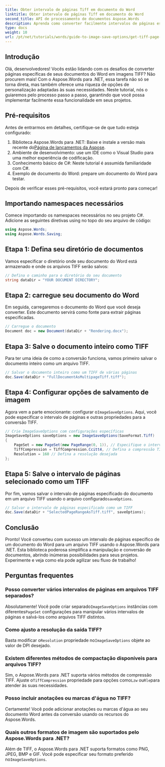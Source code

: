 ```yaml
---
title: Obter intervalo de páginas Tiff em documento do Word
linktitle: Obter intervalo de páginas Tiff em documento do Word
second_title: API de processamento de documentos Aspose.Words
description: Aprenda como converter facilmente intervalos de páginas específicos em imagens TIFF com o Aspose.Words para .NET. Este guia passo a passo o guia por todo o processo.
type: docs
weight: 10
url: /pt/net/tutorials/words/guide-to-image-save-options/get-tiff-page-range-word-document/
---
```

## Introdução

Olá, desenvolvedores! Vocês estão lidando com os desafios de converter páginas específicas de seus documentos do Word em imagens TIFF? Não procurem mais! Com o Aspose.Words para .NET, essa tarefa não só se torna direta, mas também oferece uma riqueza de opções de personalização adaptadas às suas necessidades. Neste tutorial, nós o guiaremos pelo processo passo a passo, garantindo que você possa implementar facilmente essa funcionalidade em seus projetos.

## Pré-requisitos

Antes de entrarmos em detalhes, certifique-se de que tudo esteja configurado:

1.  Biblioteca Aspose.Words para .NET: Baixe e instale a versão mais recente do[Página de lançamentos da Aspose](https://releases.aspose.com/words/net/).
2. Ambiente de desenvolvimento: use um IDE como o Visual Studio para uma melhor experiência de codificação.
3. Conhecimento básico de C#: Neste tutorial é assumida familiaridade com C#.
4. Exemplo de documento do Word: prepare um documento do Word para testar.

Depois de verificar esses pré-requisitos, você estará pronto para começar!

## Importando namespaces necessários

Comece importando os namespaces necessários no seu projeto C#. Adicione as seguintes diretivas using no topo do seu arquivo de código:

```csharp
using Aspose.Words;
using Aspose.Words.Saving;
```

## Etapa 1: Defina seu diretório de documentos

Vamos especificar o diretório onde seu documento do Word está armazenado e onde os arquivos TIFF serão salvos:

```csharp
// Defina o caminho para o diretório do seu documento
string dataDir = "YOUR DOCUMENT DIRECTORY";
```

## Etapa 2: carregue seu documento do Word

Em seguida, carregaremos o documento do Word que você deseja converter. Este documento servirá como fonte para extrair páginas especificadas.

```csharp
// Carregue o documento
Document doc = new Document(dataDir + "Rendering.docx");
```

## Etapa 3: Salve o documento inteiro como TIFF

Para ter uma ideia de como a conversão funciona, vamos primeiro salvar o documento inteiro como um arquivo TIFF.

```csharp
// Salvar o documento inteiro como um TIFF de várias páginas
doc.Save(dataDir + "FullDocumentAsMultipageTiff.tiff");
```

## Etapa 4: Configurar opções de salvamento de imagem

 Agora vem a parte emocionante: configurar o`ImageSaveOptions`. Aqui, você pode especificar o intervalo de páginas e outras propriedades para a conversão TIFF.

```csharp
// Crie ImageSaveOptions com configurações específicas
ImageSaveOptions saveOptions = new ImageSaveOptions(SaveFormat.Tiff)
{
    PageSet = new PageSet(new PageRange(0, 1)), // Especifique o intervalo de páginas (base zero)
    TiffCompression = TiffCompression.Ccitt4, // Defina a compressão TIFF desejada
    Resolution = 160 // Defina a resolução desejada
};
```

## Etapa 5: Salve o intervalo de páginas selecionado como um TIFF

Por fim, vamos salvar o intervalo de páginas especificado do documento em um arquivo TIFF usando o arquivo configurado`saveOptions`.

```csharp
// Salvar o intervalo de páginas especificado como um TIFF
doc.Save(dataDir + "SelectedPageRangeAsTiff.tiff", saveOptions);
```

## Conclusão

Pronto! Você converteu com sucesso um intervalo de páginas específico de um documento do Word para um arquivo TIFF usando o Aspose.Words para .NET. Esta biblioteca poderosa simplifica a manipulação e conversão de documentos, abrindo inúmeras possibilidades para seus projetos. Experimente e veja como ela pode agilizar seu fluxo de trabalho!

## Perguntas frequentes

### Posso converter vários intervalos de páginas em arquivos TIFF separados?

 Absolutamente! Você pode criar separado`ImageSaveOptions` instâncias com diferentes`PageSet` configurações para manipular vários intervalos de páginas e salvá-los como arquivos TIFF distintos.

### Como ajusto a resolução da saída TIFF?

 Basta modificar o`Resolution` propriedade no`ImageSaveOptions` objete ao valor de DPI desejado.

### Existem diferentes métodos de compactação disponíveis para arquivos TIFF?

 Sim, o Aspose.Words para .NET suporta vários métodos de compressão TIFF. Ajuste o`TiffCompression` propriedade para opções como`Lzw` ou`Rle`para atender às suas necessidades.

### Posso incluir anotações ou marcas d'água no TIFF?

Certamente! Você pode adicionar anotações ou marcas d'água ao seu documento Word antes da conversão usando os recursos do Aspose.Words.

### Quais outros formatos de imagem são suportados pelo Aspose.Words para .NET?

 Além de TIFF, o Aspose.Words para .NET suporta formatos como PNG, JPEG, BMP e GIF. Você pode especificar seu formato preferido no`ImageSaveOptions`.